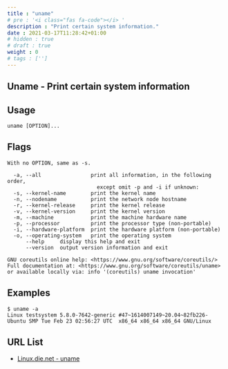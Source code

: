 ```yaml
---
title : "uname"
# pre : '<i class="fas fa-code"></i> '
description : "Print certain system information."
date : 2021-03-17T11:28:42+01:00
# hidden : true
# draft : true
weight : 0
# tags : ['']
---
```


## Uname - Print certain system information

## Usage

```plain
uname [OPTION]...
```

## Flags

```plain
With no OPTION, same as -s.

  -a, --all                print all information, in the following order,
                             except omit -p and -i if unknown:
  -s, --kernel-name        print the kernel name
  -n, --nodename           print the network node hostname
  -r, --kernel-release     print the kernel release
  -v, --kernel-version     print the kernel version
  -m, --machine            print the machine hardware name
  -p, --processor          print the processor type (non-portable)
  -i, --hardware-platform  print the hardware platform (non-portable)
  -o, --operating-system   print the operating system
      --help     display this help and exit
      --version  output version information and exit

GNU coreutils online help: <https://www.gnu.org/software/coreutils/>
Full documentation at: <https://www.gnu.org/software/coreutils/uname>
or available locally via: info '(coreutils) uname invocation'
```

## Examples

```plain
$ uname -a
Linux testsystem 5.8.0-7642-generic #47~1614007149~20.04~82fb226-Ubuntu SMP Tue Feb 23 02:56:27 UTC  x86_64 x86_64 x86_64 GNU/Linux
```

## URL List

* [Linux.die.net - uname](https://linux.die.net/man/1/uname)
